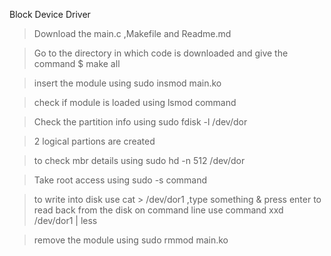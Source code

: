 Block Device Driver
>Download the main.c ,Makefile and Readme.md

>Go to the directory in which code is downloaded and give the command $ make all

>insert the module using sudo insmod main.ko

>check if module is loaded using lsmod command

>Check the partition info using sudo fdisk -l /dev/dor


>2 logical partions are created

>to check mbr details using sudo hd -n 512 /dev/dor

>Take root access using sudo -s command 

>to write into disk use cat > /dev/dor1 ,type something & press enter
to read back from the disk on command line use command xxd /dev/dor1 | less


>remove the module using sudo rmmod main.ko
